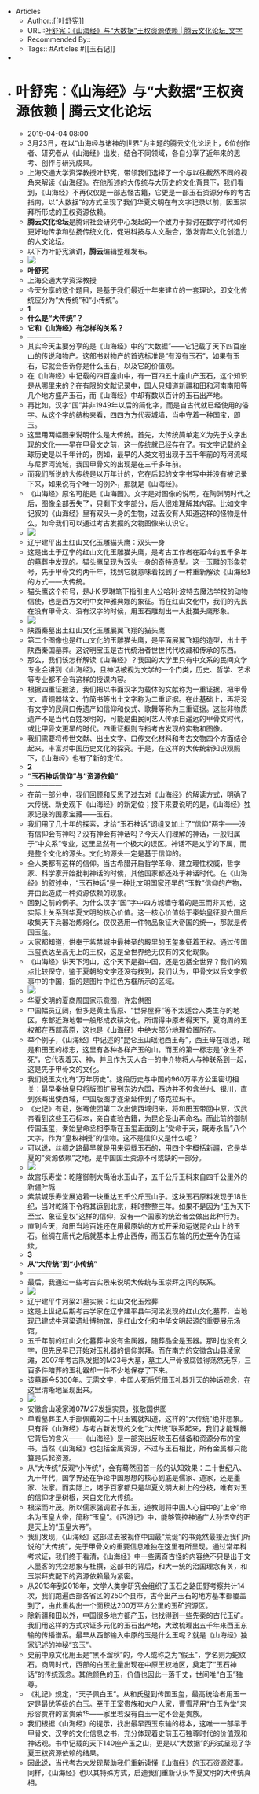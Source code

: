 - Articles
    - Author::[[叶舒宪]]
    - URL::[叶舒宪：《山海经》与“大数据”王权资源依赖 | 腾云文化论坛_文字](http://www.sohu.com/a/305903515_257489)
    - Recommended By:: 
    - Tags:: #Articles #[[玉石记]]
- 
- # 叶舒宪：《山海经》与“大数据”王权资源依赖 | 腾云文化论坛
    - 2019-04-04 08:00
    - 3月23日，在以“山海经与诸神的世界”为主题的腾云文化论坛上，6位创作者、研究者从《山海经》出发，结合不同领域，各自分享了近年来的思考、创作与研究成果。
    - 上海交通大学资深教授叶舒宪，带领我们选择了一个与以往截然不同的视角来解读《山海经》。在他所述的大传统与大历史的文化背景下，我们看到，《山海经》不再仅仅是一部志怪古籍，它更是一部玉石资源分布的考古指南，以“大数据”的方式呈现了我们华夏文明在有文字记录以前，因玉崇拜所形成的王权资源依赖。
    - **腾云文化论坛**是腾讯社会研究中心发起的一个致力于探讨在数字时代如何更好地传承和弘扬传统文化，促进科技与人文融合，激发青年文化创造力的人文论坛。
    - 以下为叶舒宪演讲，**腾云**编辑整理发布。
    - ![](http://5b0988e595225.cdn.sohucs.com/images/20190404/bbe3a3f0929a41e592519ab1541cd13d.jpeg)
    - **叶舒宪**
    - 上海交通大学资深教授
    - 今天分享的这个题目，是基于我们最近十年来建立的一套理论，即文化传统应分为“大传统”和“小传统”。
    - **1**
    - **什么是“大传统”？**
    - **它和《山海经》有怎样的关系？**
    - —————
    - 其实今天主要分享的是《山海经》中的“大数据”——它记载了天下四百座山的传说和物产。这部书对物产的首选标准是“有没有玉石”，如果有玉石，它就会告诉你是什么玉石，以及它的价值观。
    - 在《山海经》中记载的四百座山中，有一百四五十座山产玉石，这个知识是从哪里来的？在有限的文献记录中，国人只知道新疆和田和河南南阳等几个地方盛产玉石，而《山海经》中却有数以百计的玉石出产地。
    - 再比如，汉字“国”并非1949年以后的简化字，而是自古代就已经使用的俗字。从这个字的结构来看，四四方方代表城墙，当中守着一种国宝，即玉。
    - 这里用两幅图来说明什么是大传统。首先，大传统简单定义为先于文字出现的文化——早在甲骨文之前，这一传统就已经存在了。有文字记载的全球历史是以千年计的，例如，最早的人类文明出现于五千年前的两河流域与尼罗河流域，我国甲骨文的出现是在三千多年前。
    - 而我们所说的大传统是以万年计的，它在后起的文字书写中并没有被记录下来，如果说有个唯一的例外，那就是《山海经》。
    - 《山海经》原名可能是《山海图》。文字是对图像的说明，在陶渊明时代之后，图像全部丢失了，只剩下文字部分，后人很难理解其内容。比如文字记叙的《山海经》里有双头一身的生物，过去没有人知道这样的怪物是什么，如今我们可以通过考古发掘的文物图像来认识它。
    - ![](http://5b0988e595225.cdn.sohucs.com/images/20190404/14200a2a5f344195bf1bb4249745db88.jpeg)
    - 辽宁建平出土红山文化玉雕猫头鹰：双头一身
    - 这是出土于辽宁的红山文化玉雕猫头鹰，是考古工作者在距今约五千多年的墓葬中发现的。猫头鹰呈现为双头一身的奇特造型。这一玉雕的形象符号，先于甲骨文约两千年，找到它就意味着找到了一种重新解读《山海经》的方式——大传统。
    - 猫头鹰这个符号，是J·K·罗琳笔下指引主人公哈利·波特去魔法学校的动物信使，也是西方文明中女神雅典娜的象征。而在红山文化中，我们的先民在没有甲骨文、没有汉字的时候，用玉石雕刻出一大批猫头鹰形象。
    - ![](http://5b0988e595225.cdn.sohucs.com/images/20190404/ee8a8240b5be45e182c6b6c7b5c1c449.jpeg)
    - 陕西秦墓出土红山文化玉雕展翼飞翔的猫头鹰
    - 第二个图像也是红山文化的玉雕猫头鹰，是平面展翼飞翔的造型，出土于陕西秦国墓葬。这说明宝玉是古代统治者世世代代收藏和传承的东西。
    - 那么，我们该怎样解读《山海经》？我国的大学里只有中文系的民间文学专业会讲到《山海经》，且神话被视为文学的一个门类，历史、哲学、艺术等专业都不会有这样的授课内容。
    - 根据四重证据法，我们把以书面汉字为载体的文献称为一重证据，把甲骨文、青铜器铭文、竹简书等出土文字称为二重证据。在此基础上，再将没有文字的民间口传遗产如信仰和仪式、歌舞等称为三重证据。这些非物质遗产不是当代百姓发明的，可能是由民间艺人传承自遥远的甲骨文时代，或比甲骨文更早的时代。四重证据则专指考古发现的实物和图像。
    - 我们需要将传世文献、出土文字、口传文化材料和考古文物四个方面结合起来，丰富对中国历史文化的探究。于是，在这样的大传统新知识观照下，《山海经》也有了新的定位。
    - **2**
    - **“玉石神话信仰”与“资源依赖”**
    - —————
    - 在前一部分中，我们回顾和反思了过去对《山海经》的解读方式，明确了大传统、新史观下《山海经》的新定位；接下来要说明的是，《山海经》独家记录的国家宝藏——玉石。
    - 我们用了几十年的探索，才给“玉石神话”词组又加上了“信仰”两字——没有信仰会有神吗？没有神会有神话吗？今天人们理解的神话，一般归属于“中文系”专业，这里显然有一个极大的误区。神话不是文学的下属，而是整个文化的源头。文化的源头一定是基于信仰的。
    - 全人类都有这样的信仰。当古希腊开启哲学革命、建立理性权威，哲学家、科学家开始批判神话的时候，其他国家都还处于神话时代。在《山海经》的叙述中，“玉石神话”是一种比文明国家还早的“玉教”信仰的产物，并由此造成一种资源依赖的现象。
    - 回到之前的例子。为什么汉字“国”字中四方城墙守着的是玉而非其他，这实际上关系到华夏文明的核心价值。这一核心价值始于秦始皇征服六国后收集天下兵器冶炼熔化，仅仅选用一件物品象征大帝国的统一，那就是传国玉玺。
    - 大家都知道，供奉于紫禁城中最神圣的殿里的玉玺象征着王权。通过传国玉玺表达至高无上的王权，这是全世界绝无仅有的文化现象。
    - 《山海经》讲天下河山，这个天下是指中国，还是包括全世界？我们的观点比较保守，鉴于夏朝的文字还没有找到，我们认为，甲骨文以后文字叙事中的中国，指的是图片中红色方框所示的区域。
    - ![](http://5b0988e595225.cdn.sohucs.com/images/20190404/ceddc29fc48049bbb11390ac6413b0fc.jpeg)
    - 华夏文明的夏商周国家示意图，许宏供图
    - 中国幅员辽阔，但多是黄土高原、“世界屋脊”等不太适合人类生存的地区，东部近海地带一般形成农耕文化。所谓得中原者得天下，夏商周的王权都在西部高原，这也是《山海经》中绝大部分地理位置所在。
    - 举个例子，《山海经》中记述的“昆仑玉山瑶池西王母”，西王母在瑶池，瑶是和田玉的标志，这里有各种各样产玉的山。而玉的第一标志是“永生不死”，它代表着天、神，并且作为天人合一的中介物将人与神联系到一起，这是先于甲骨文的文化。
    - 我们说玉文化有“万年历史”。这段历史与中国的960万平方公里密切相关：最早秦始皇只将版图扩展到东边六国，西边并不包含兰州、银川，直到张骞出使西域，中国版图才逐渐延伸到了塔克拉玛干。
    - 《史记》有载，张骞使团第二次出使西域归来，将和田玉带回中原，汉武帝看到这些玉石标本，亲自查验古籍，为昆仑圣山再命名。而此前的御制传国玉玺，秦始皇命丞相李斯在玉玺正面刻上“受命于天，既寿永昌”八个大字，作为“皇权神授”的信物。这不是信仰又是什么呢？
    - 可以说，丝绸之路最早就是用来运载玉石的，用四个字概括新疆，它是华夏的“资源依赖”之地，是中国国土资源不可或缺的一部分。
    - ![](http://5b0988e595225.cdn.sohucs.com/images/20190404/83a3becc14ab4f28b6546b4940152ac0.jpeg)
    - 故宫乐寿堂：乾隆御制大禹治水玉山子，五千公斤玉料来自四千公里外的新疆叶城
    - 紫禁城乐寿堂展览着一块重达五千公斤玉山子。这块玉石原料发现于18世纪，当时乾隆下令将其运到北京，耗时整整三年。如果不是因为“玉为天下至宝、象征皇权”这样的信仰，没有一个国家的统治者会做出此种行为。
    - 直到今天，和田当地百姓还在用最原始的方式开采和运送昆仑山上的玉石。丝绸在唐代之后就基本上停止西传，而玉石东输的历史至今仍在延续。
    - **3**
    - **从“大传统”到“小传统”**
    - —————
    - 最后，我通过一些考古实景来说明大传统与玉崇拜之间的联系。
    - ![](http://5b0988e595225.cdn.sohucs.com/images/20190404/23b0f96a475946388dae5ae7e9d526da.jpeg)
    - 辽宁建平牛河梁21墓实景：红山文化玉殓葬
    - 这是上世纪后期考古学家在辽宁建平县牛河梁发现的红山文化墓葬，当地现已建成牛河梁遗址博物馆，是红山文化和中华文明起源的重要展示场馆。
    - 五千年前的红山文化墓葬中没有金属器，随葬品全是玉器。那时也没有文字，但先民早已开始对玉礼器的信仰崇拜。而在南方的安徽含山县凌家滩，2007年考古队发掘的M23号大墓，墓主人尸骨被腐蚀得荡然无存，三百多件陪葬的玉礼器却一件不少地保存了下来。
    - 该墓距今5300年。无需文字，中国人死后凭借玉礼器升天的神话观念，在这里清晰地呈现出来。
    - ![](http://5b0988e595225.cdn.sohucs.com/images/20190404/7ecb492d5cb0448186306b2886c6d2e0.jpeg)
    - 安徽含山凌家滩07M27发掘实景，张敬国供图
    - 单看墓葬主人手部佩戴的二十只玉镯就知道，这样的“大传统”绝非想象。只有将《山海经》与考古新发现的文化“大传统”联系起来，我们才能理解它背后的含义——《山海经》是一部突出反映玉石储备和资源分布的宝书。当然《山海经》也包括金属资源，不过与玉石相比，所有金属都只能算是后起资源。
    - 从“大传统”反观“小传统”，会有蓦然回首一般的认知效果：二十世纪八、九十年代，国学界还在争论中国思想的核心到底是儒家、道家，还是墨家、法家。而实际上，诸子百家都只是华夏文明大树上的分枝，唯有对玉的信仰才是树根，来自文化大传统。
    - 根深而叶茂。所以儒家强调君子如玉，道教则将中国人心目中的“上帝”命名为玉皇大帝，简称“玉皇”。《西游记》中，能够管控神通广大孙悟空的正是天上的“玉皇大帝”。
    - 我们发现，《山海经》这部过去被视作中国最“荒诞”的书竟然最接近我们所说的“大传统”，先于甲骨文的重要信息唯独在这里有所呈现。通过常年科考求证，我们终于看清，《山海经》中一些离奇古怪的内容绝不只是出于文人墨客的凭空想象与杜撰，这部书的背后，和大一统的治国理念有关，和玉崇拜支配下的资源依赖最为紧密。
    - 从2013年到2018年，文学人类学研究会组织了玉石之路田野考察共计14次，我们跑遍西部各省区的250个县市，古今出产玉石的地方基本都覆盖到了，由此重构出一个面积达200万平方公里的玉矿资源区。
    - 除新疆和田以外，中国很多地方都产玉，也找得到一些先秦的古代玉矿。我们用这样的方式求证多元化的玉石出产地，大致梳理出五千年来西玉东输的传播谱系。最早从西部输入中原的玉是什么玉呢？就是《山海经》独家记述的神秘“玄玉”。
    - 史前中原文化用玉是“黑不溜秋”的，今人或称之为“假玉”，学名则为蛇纹石。商周时代，西部的白玉批量出现在中原王权地区，奠定了“玉石神话”的传统观念。其他颜色的玉，价值也因此一落千丈，世间唯“白玉”独尊。
    - 《礼记》规定，“天子佩白玉”。从和氏璧到传国玉玺，最高统治者用玉一定是最优等级的白玉。至于王室贵族和大户人家，曹雪芹用“白玉为堂”来形容贾府的富贵荣华——家里若没有白玉一定不会是贵族。
    - 我们根据《山海经》的提示，找出最早西玉东输的标本，这唯一一部早于甲骨文、汉字的文化信息之书，充分体现着史前玉石独尊时代的价值观和神话观。书中记载的天下140座产玉之山，更是以“大数据”的形式呈现了华夏王权资源依赖的结果。
    - 因此说，当代考古大发现帮助我们重新读懂《山海经》的玉石资源叙事。同样，《山海经》也以其特殊方式，启迪我们重新认识华夏文明的大传统真相。
